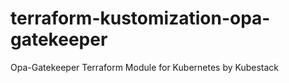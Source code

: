 # terraform-kustomization-opa-gatekeeper
Opa-Gatekeeper Terraform Module for Kubernetes by Kubestack
